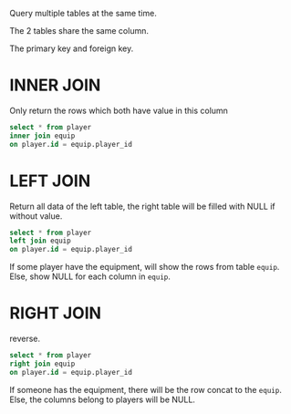 Query multiple tables at the same time.

The 2 tables share the same column.

The primary key and foreign key.
# INNER JOIN
Only return the rows which both have value in this column
```SQL
select * from player
inner join equip
on player.id = equip.player_id
```
# LEFT JOIN
Return all data of the left table, the right table will be filled with NULL if without value.
```SQL
select * from player
left join equip
on player.id = equip.player_id
```
If some player have the equipment, will show the rows from table `equip`.
Else, show NULL for each column in `equip`.
# RIGHT JOIN
reverse.
```SQL
select * from player
right join equip
on player.id = equip.player_id
```
If someone has the equipment, there will be the row concat to the `equip`.
Else, the columns belong to players will be NULL.
